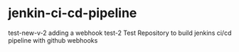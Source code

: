 # jenkin-ci-cd-pipeline
test-new-v-2
adding a webhook test-2 
Test Repository to build jenkins ci/cd pipeline with github webhooks
